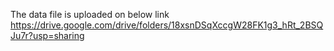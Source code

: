 The data file is uploaded on below link
https://drive.google.com/drive/folders/18xsnDSqXccgW28FK1g3_hRt_2BSQJu7r?usp=sharing
